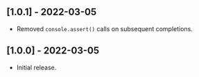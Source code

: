## [1.0.1] - 2022-03-05

- Removed `console.assert()` calls on subsequent completions.

## [1.0.0] - 2022-03-05

- Initial release.
